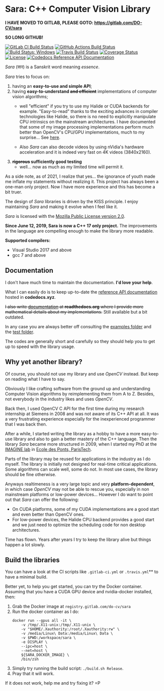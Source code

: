 Sara: C++ Computer Vision Library
=================================

**I HAVE MOVED TO GITLAB, PLEASE GOTO: https://gitlab.com/DO-CV/sara**

**SO LONG GITHUB!**

[![GitLab CI Build Status](https://gitlab.com/DO-CV/sara/badges/master/pipeline.svg)](https://gitlab.com/DO-CV/sara/-/pipelines)
[![GitHub Actions Build Status](https://github.com/DO-CV/sara/actions/workflows/ci.yml/badge.svg?branch=master)](https://github.com/DO-CV/sara/actions)
<a href="https://ci.appveyor.com/project/davidok8/do-cv"><img src="https://ci.appveyor.com/api/projects/status/github/do-cv/sara?branch=master&svg=true" alt="Build Status: Windows" /></a>
[![Travis Build Status](https://travis-ci.org/DO-CV/sara.svg?branch=master)](https://travis-ci.org/DO-CV/sara)
[![Coverage Status](https://coveralls.io/repos/DO-CV/sara/badge.svg?branch=master)](https://coveralls.io/r/DO-CV/sara?branch=master)
[![License](https://img.shields.io/badge/license-MPL2-blue.svg)](LICENSE)
[![Codedocs Reference API Documentation](https://codedocs.xyz/DO-CV/sara.svg)](https://codedocs.xyz/DO-CV/sara/)

*Sara* (सार) is a Sanskrit word meaning *essence*.

*Sara* tries to focus on:

1. having an **easy-to-use and simple API**;
2. having **easy-to-understand ~~and efficient~~** implementations of computer vision
   algorithms;
   - well "efficient" if you try to use my Halide or CUDA backends
     for example. "Easy-to-read" thanks to the exciting advances in compiler
     technologies like Halide, so there is no need to explicitly manipulate CPU
     intrinsics on the mainstream architectures.
     I have documented that some of my image processing implementations perform
     much better than OpenCV's CPU/GPU implementations, much to my surprise...
     See [here](https://gitlab.com/DO-CV/sara/-/blob/master/python/do/sara/benchmark/image_processing.py).

   - Also *Sara* can also decode videos by using nVidia's hardware
     acceleration and it is indeed very fast on 4K videos (3840x2160).
3. **~~rigorous~~ sufficiently good testing**
   - well... now as much as my limited time will permit it.

As a side note, as of 2021, I realize that yes... the ignorance of youth made me
inflate my statements without realizing it. This project has always been a
one-man only project. Now I have more experience and this has become a bit
truer.

The design of *Sara* libraries is driven by the KISS principle. I enjoy
maintaining *Sara* and making it evolve when I feel like it.

*Sara* is licensed with the [Mozilla Public License version
2.0](https://github.com/DO-CV/DO-CV/raw/master/COPYING.MPL2).

**Since June 12, 2019, Sara is now a C++ 17 only project.** The improvements in
the language are compelling enough to make the library more readable.

**Supported compilers:**
- Visual Studio 2017 and above
- gcc 7 and above


Documentation
-------------

I don't have much time to maintain the documentation. **I'd love your help**.

What I can easily do is to keep up-to-date the [reference API
documentation](https://codedocs.xyz/DO-CV/sara/) hosted in **codedocs.xyz**.

~~I also write [documentation](https://sara-github.readthedocs.org/) at
**readthedocs.org** where I provide more mathematical details about my
implementations.~~ Still available but a bit outdated.

In any case you are always better off consulting the [examples
folder](https://gitlab.com/DO-CV/sara/tree/master/cpp/examples) and the [test
folder](https://gitlab.com/DO-CV/sara/tree/master/cpp/test).

The codes are generally short and carefully so they should help you to get up to
speed with the library usage.


Why yet another library?
------------------------

Of course, you should not use my library and use *OpenCV* instead. But keep on
reading what I have to say.

Obviously I like crafting software from the ground up and understanding Computer
Vision algorithms by reimplementing them from A to Z. Besides, not everybody in
the industry likes and uses *OpenCV*.

Back then, I used OpenCV C API for the first time during my research internship
at Siemens in 2008 and was not aware of its C++ API at all. It was a very
frustrating experience especially for the inexperienced programmer that I was
back then.

After a while, I started writing the library as a hobby to have a more
easy-to-use library and also to gain a better mastery of the C++ language. Then
the library *Sara* became more structured in 2009, when I started my PhD at the
[IMAGINE lab](http://imagine.enpc.fr/) in [Ecole des Ponts,
ParisTech](http://www.enpc.fr).

Parts of the library may be reused for applications in the industry as I do
myself. The library is initially not designed for real-time critical
applications. Some algorithms can scale well, some do not. In most use cases,
the library should be fine otherwise.

Anyways realtimeness is a very large topic and very **platform-dependent**, in
which case *OpenCV* may not be able to rescue you, especially in non mainstream
platforms or low-power devices... However I do want to point out that *Sara* can
offer the following:

- On CUDA platforms, some of my CUDA implementations are a good start and even
  better than OpenCV ones.
- For low-power devices, the Halide CPU backend provides a good start and we
  just need to optimize the scheduling code for non desktop architectures.

Time has flown. Years after years I try to keep the library alive but things
happen a lot slowly.


Build the libraries
-------------------

You can have a look at the CI scripts like `.gitlab-ci.yml` or `.travis.yml`**
to have a minimal build.

Better yet, to help you get started, you can try the Docker container. Assuming
that you have a CUDA GPU device and nvidia-docker installed, then:

1. Grab the Docker image at `registry.gitlab.com/do-cv/sara`
2. Run the docker container as I do:
   ```
   docker run --gpus all -it \
       -v /tmp/.X11-unix:/tmp/.X11-unix \
       -v "$HOME/.Xauthority:/root/.Xauthority:rw" \
       -v /media/Linux\ Data:/media/Linux\ Data \
       -v $PWD:/workspace/sara \
       -e DISPLAY \
       --ipc=host \
       --net=host \
       ${SARA_DOCKER_IMAGE} \
       /bin/zsh
   ```
3. Simply try running the build script: `./build.sh Release`.
4. Pray that it will work.

If it does not work, help me and try fixing it? =P
